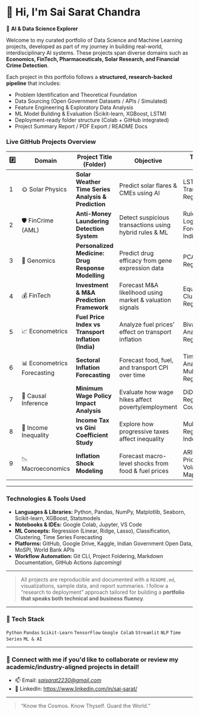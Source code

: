 # 👋 Hi, I'm Sai Sarat Chandra

🎯 **AI & Data Science Explorer**  

Welcome to my curated portfolio of Data Science and Machine Learning projects, developed as part of my journey in building real-world, interdisciplinary AI systems. These projects span diverse domains such as **Economics, FinTech, Pharmaceuticals, Solar Research, and Financial Crime Detection**.

Each project in this portfolio follows a **structured, research-backed pipeline** that includes:
- Problem Identification and Theoretical Foundation
- Data Sourcing (Open Government Datasets / APIs / Simulated)
- Feature Engineering & Exploratory Data Analysis
- ML Model Building & Evaluation (Scikit-learn, XGBoost, LSTM)
- Deployment-ready folder structure (Colab + GitHub integrated)
- Project Summary Report / PDF Export / README Docs

### Live GitHub Projects Overview

| #️⃣ | Domain                      | Project Title (Folder)                                                                           | Objective                                                 | Techniques Used                                         | Status         |
| --- | --------------------------- | ------------------------------------------------------------------------------------------------ | --------------------------------------------------------- | ------------------------------------------------------- | -------------- |
| 1   | 🌞 Solar Physics            | **Solar Weather Time Series Analysis & Prediction**            | Predict solar flares & CMEs using AI                      | LSTM, Fourier Transform, Regression                     | ✅ Completed    |
| 2   | 🛡️ FinCrime (AML)          | **Anti-Money Laundering Detection System**                          | Detect suspicious transactions using hybrid rules & ML    | Rule-based Logic, Isolation Forest, Red Flag Indicators | ✅ Completed    |
| 3   | 🧬 Genomics                 | **Personalized Medicine: Drug Response Modelling** | Predict drug efficacy from gene expression data           | PCA, Clustering, Regression                             | ✅ Completed    |
| 4   | 💰 FinTech                  | **Investment & M\&A Prediction Framework**                        | Forecast M\&A likelihood using market & valuation signals | Equity Valuation, Clustering, Regression                | ✅ Completed    |
| 5   | 📈 Econometrics             | **Fuel Price Index vs Transport Inflation (India)**              | Analyze fuel prices’ effect on transport inflation        | Bivariate Analysis, Linear Regression                   | ✅ Completed    |
| 6   | 📊 Econometrics Forecasting | **Sectoral Inflation Forecasting**                           | Forecast food, fuel, and transport CPI over time          | Time Series Analysis, Multivariate Regression           | ✅ Completed     |
| 7   | 🧮 Causal Inference         | **Minimum Wage Policy Impact Analysis**                            | Evaluate how wage hikes affect poverty/employment         | DiD, Panel Regression, Counterfactuals                  | ✅ Completed    |
| 8   | 🧾 Income Inequality        | **Income Tax vs Gini Coefficient Study**                        | Explore how progressive taxes affect inequality           | Multivariate Regression, Gini Index                     | ✅ Completed |
| 9   | 📉 Macroeconomics           | **Inflation Shock Modeling**                                    | Forecast macro-level shocks from food & fuel prices       | ARIMA/XGBoost, Price Elasticity, Volatility Mapping     | ✅ Completed |


---

### Technologies & Tools Used

- **Languages & Libraries:** Python, Pandas, NumPy, Matplotlib, Seaborn, Scikit-learn, XGBoost, Statsmodels
- **Notebooks & IDEs:** Google Colab, Jupyter, VS Code
- **ML Concepts:** Regression (Linear, Ridge, Lasso), Classification, Clustering, Time Series Forecasting
- **Platforms:** GitHub, Google Drive, Kaggle, Indian Government Open Data, MoSPI, World Bank APIs
- **Workflow Automation:** Git CLI, Project Foldering, Markdown Documentation, GitHub Actions *(upcoming)*

---

> All projects are reproducible and documented with a `README.md`, visualizations, sample data, and report summaries. I follow a “research to deployment” approach tailored for building a **portfolio that speaks both technical and business fluency**.

---


### 🧰 Tech Stack
`Python` `Pandas` `Scikit-Learn` `TensorFlow` `Google Colab` `Streamlit` `NLP` `Time Series` `ML & AI`

---

### 📩 **Connect with me** if you'd like to collaborate or review my academic/industry-aligned projects in detail!
- 📫 Email: *saisarat2230@gmail.com*
- 🔗 LinkedIn: https://www.linkedin.com/in/sai-sarat/

---

> “Know the Cosmos. Know Thyself. Guard the World.”
